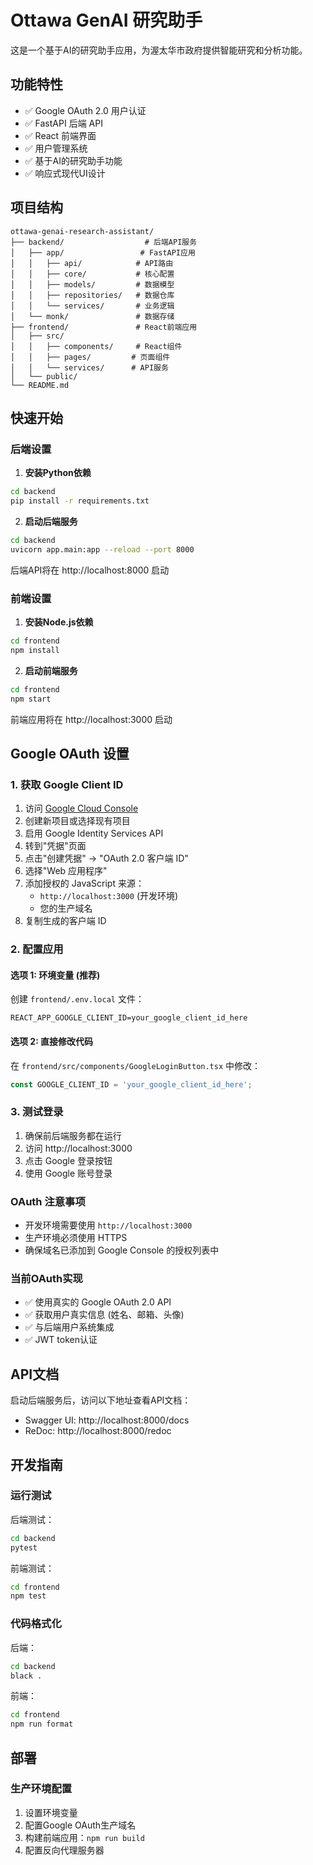 # Ottawa GenAI 研究助手

这是一个基于AI的研究助手应用，为渥太华市政府提供智能研究和分析功能。

## 功能特性

- ✅ Google OAuth 2.0 用户认证
- ✅ FastAPI 后端 API
- ✅ React 前端界面
- ✅ 用户管理系统
- ✅ 基于AI的研究助手功能
- ✅ 响应式现代UI设计

## 项目结构

```
ottawa-genai-research-assistant/
├── backend/                  # 后端API服务
│   ├── app/                 # FastAPI应用
│   │   ├── api/            # API路由
│   │   ├── core/           # 核心配置
│   │   ├── models/         # 数据模型
│   │   ├── repositories/   # 数据仓库
│   │   └── services/       # 业务逻辑
│   └── monk/               # 数据存储
├── frontend/               # React前端应用
│   ├── src/
│   │   ├── components/     # React组件
│   │   ├── pages/         # 页面组件
│   │   └── services/      # API服务
│   └── public/
└── README.md
```

## 快速开始

### 后端设置

1. **安装Python依赖**
```bash
cd backend
pip install -r requirements.txt
```

2. **启动后端服务**
```bash
cd backend
uvicorn app.main:app --reload --port 8000
```

后端API将在 http://localhost:8000 启动

### 前端设置

1. **安装Node.js依赖**
```bash
cd frontend
npm install
```

2. **启动前端服务**
```bash
cd frontend
npm start
```

前端应用将在 http://localhost:3000 启动

## Google OAuth 设置

### 1. 获取 Google Client ID

1. 访问 [Google Cloud Console](https://console.cloud.google.com/)
2. 创建新项目或选择现有项目
3. 启用 Google Identity Services API
4. 转到"凭据"页面
5. 点击"创建凭据" → "OAuth 2.0 客户端 ID"
6. 选择"Web 应用程序"
7. 添加授权的 JavaScript 来源：
   - `http://localhost:3000` (开发环境)
   - 您的生产域名
8. 复制生成的客户端 ID

### 2. 配置应用

#### 选项 1: 环境变量 (推荐)
创建 `frontend/.env.local` 文件：
```
REACT_APP_GOOGLE_CLIENT_ID=your_google_client_id_here
```

#### 选项 2: 直接修改代码
在 `frontend/src/components/GoogleLoginButton.tsx` 中修改：
```typescript
const GOOGLE_CLIENT_ID = 'your_google_client_id_here';
```

### 3. 测试登录

1. 确保前后端服务都在运行
2. 访问 http://localhost:3000
3. 点击 Google 登录按钮
4. 使用 Google 账号登录

### OAuth 注意事项

- 开发环境需要使用 `http://localhost:3000`
- 生产环境必须使用 HTTPS
- 确保域名已添加到 Google Console 的授权列表中

### 当前OAuth实现

- ✅ 使用真实的 Google OAuth 2.0 API
- ✅ 获取用户真实信息 (姓名、邮箱、头像)
- ✅ 与后端用户系统集成
- ✅ JWT token认证

## API文档

启动后端服务后，访问以下地址查看API文档：
- Swagger UI: http://localhost:8000/docs
- ReDoc: http://localhost:8000/redoc

## 开发指南

### 运行测试

后端测试：
```bash
cd backend
pytest
```

前端测试：
```bash
cd frontend
npm test
```

### 代码格式化

后端：
```bash
cd backend
black .
```

前端：
```bash
cd frontend
npm run format
```

## 部署

### 生产环境配置

1. 设置环境变量
2. 配置Google OAuth生产域名
3. 构建前端应用：`npm run build`
4. 配置反向代理服务器 